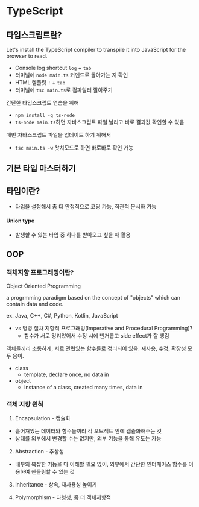 # TypeScript

## 타입스크립트란?

Let's install the TypeScript compiler to transpile it into JavaScript for the browser to read.

- Console log shortcut `log` + `tab`
- 터미널에 `node main.ts` 커멘드로 돌아가는 지 확인
- HTML 템플릿 `!` + `tab`
- 터미널에 `tsc main.ts`로 컴파일러 깔아주기

간단한 타입스크립트 연습을 위해

- `npm install -g ts-node`
- `ts-node main.ts`하면 자바스크립트 파일 날리고 바로 결과값 확인할 수 있음

매번 자바스크립트 파일을 업데이트 하기 위해서

- `tsc main.ts -w` 왓치모드로 하면 바로바로 확인 가능

## 기본 타입 마스터하기

## 타입이란?

- 타입을 설정해서 좀 더 안정적으로 코딩 가능, 직관적 문서화 가능

#### Union type

- 발생할 수 있는 타입 중 하나를 받아오고 싶을 때 활용

## OOP

### 객체지향 프로그래밍이란?

Object Oriented Programming

a progrmming paradigm based on the concept of "objects" which can contain data and code.

ex. Java, C++, C#, Python, Kotlin, JavaScript

- vs 명령 절차 지향적 프로그래밍(Imperative and Procedural Programming)?
  - 함수가 서로 엉켜있어서 수정 시에 번거롭고 side effect가 잘 생김

객체들끼리 소통하게, 서로 관련있는 함수들로 정리되어 있음. 재사용, 수정, 확장성 모두 용이.

- class
  - template, declare once, no data in
- object
  - instance of a class, created many times, data in

### 객체 지향 원칙

1. Encapsulation - 캡슐화

- 흩어져있는 데이터와 함수들끼리 각 오브젝트 안에 캡슐화해주는 것
- 상태를 외부에서 변경할 수는 없지만, 외부 기능을 통해 유도는 가능

2. Abstraction - 추상성

- 내부의 복잡한 기능을 다 이해할 필요 없이, 외부에서 간단한 인터페이스 함수를 이용하여 핸들링할 수 있는 것

3. Inheritance - 상속, 재사용성 높이기

4. Polymorphism - 다형성, 좀 더 객체지향적
